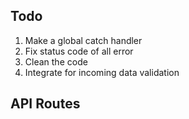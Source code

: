 ## Todo
1. Make a global catch handler
2. Fix status code of all error
3. Clean the code
4. Integrate for incoming data validation

## API Routes
<!-- AUTH ROUTES  -->

<!-- TURF CAPTAIN SIGN-IN -->
<!-- http://localhost:8500/api/auth/turf-captain/sign-in -->

<!-- TURF CAPTAIN SIGN-UP -->
<!-- http://localhost:8500/api/auth/turf-captain/sign-up -->

<!-- {
	"fullName": "anujnema",
	"username": "anujnema",
	"email": "anujnema@gmail.com",
	"password": "anujnema"
} -->

<!-- TURF CAPTAIN SIGN-IN -->
<!-- http://localhost:8500/api/auth/turf-captain/sign-in -->

<!-- TURF CAPTAIN SIGN-UP -->
<!-- http://localhost:8500/api/auth/turf-captain/sign-up -->

<!-- EDIT TURF-CAPTAIN -->
<!-- http://localhost:8500/api/turf-captain/edit -->

<!-- REGISTER TURF -->
<!-- http://localhost:8500/api/turf-captain/register-turf -->

<!-- CREATEBOOKING BY USER -->
<!-- http://localhost:8500/api/user/create-booking -->

<!-- CONFIRM BOOKING -->
<!-- http://localhost:8500/api/turf-captain/clsx98h1o00017399ag69v4hs/confirm-booking -->